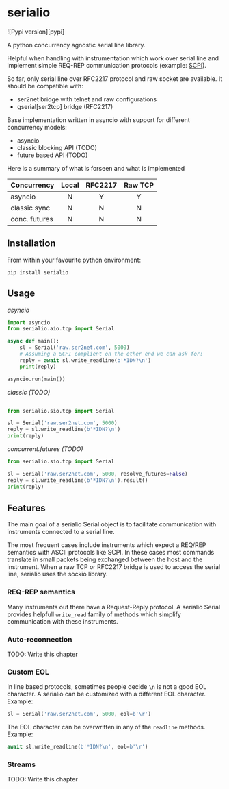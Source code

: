 # serialio

![Pypi version][pypi]

A python concurrency agnostic serial line library.

Helpful when handling with instrumentation which work over serial line and implement
simple REQ-REP communication protocols (example:
[SCPI](https://en.m.wikipedia.org/wiki/Standard_Commands_for_Programmable_Instruments)).

So far, only serial line over RFC2217 protocol and raw socket are available.
It should be compatible with:

* ser2net bridge with telnet and raw configurations
* gserial[ser2tcp] bridge (RFC2217)


Base implementation written in asyncio with support for different concurrency models:

* asyncio
* classic blocking API (TODO)
* future based API (TODO)

Here is a summary of what is forseen and what is implemented

| Concurrency   | Local  | RFC2217 | Raw TCP |
| ------------- |:------:|:-------:|:-------:|
| asyncio       |   N    |    Y    |    Y    |
| classic sync  |   N    |    N    |    N    |
| conc. futures |   N    |    N    |    N    |


## Installation

From within your favourite python environment:

```console
pip install serialio
```

## Usage

*asyncio*

```python
import asyncio
from serialio.aio.tcp import Serial

async def main():
    sl = Serial('raw.ser2net.com', 5000)
    # Assuming a SCPI complient on the other end we can ask for:
    reply = await sl.write_readline(b'*IDN?\n')
    print(reply)

asyncio.run(main())
```

*classic (TODO)*

```python

from serialio.sio.tcp import Serial

sl = Serial('raw.ser2net.com', 5000)
reply = sl.write_readline(b'*IDN?\n')
print(reply)
```

*concurrent.futures (TODO)*

```python
from serialio.sio.tcp import Serial

sl = Serial('raw.ser2net.com', 5000, resolve_futures=False)
reply = sl.write_readline(b'*IDN?\n').result()
print(reply)
```

## Features

The main goal of a serialio Serial object is to facilitate communication
with instruments connected to a serial line.

The most frequent cases include instruments which expect a REQ/REP
semantics with ASCII protocols like SCPI. In these cases most commands
translate in small packets being exchanged between the host and the
instrument. When a raw TCP or RFC2217 bridge is used to access the serial
line, serialio uses the sockio library.

### REQ-REP semantics

Many instruments out there have a Request-Reply protocol. A serialio Serial
provides helpfull `write_read` family of methods which simplify communication
with these instruments.

### Auto-reconnection

TODO: Write this chapter

### Custom EOL

In line based protocols, sometimes people decide `\n` is not a good EOL character.
A serialio can be customized with a different EOL character. Example:

```python
sl = Serial('raw.ser2net.com', 5000, eol=b'\r')
```

The EOL character can be overwritten in any of the `readline` methods. Example:

```python
await sl.write_readline(b'*IDN?\n', eol=b'\r')
```

### Streams

TODO: Write this chapter
